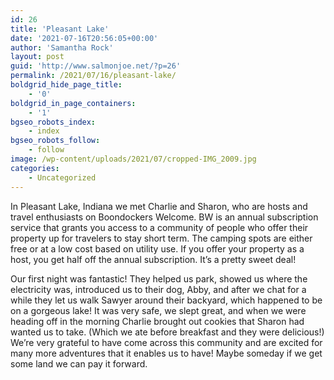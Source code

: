 ```yaml
---
id: 26
title: 'Pleasant Lake'
date: '2021-07-16T20:56:05+00:00'
author: 'Samantha Rock'
layout: post
guid: 'http://www.salmonjoe.net/?p=26'
permalink: /2021/07/16/pleasant-lake/
boldgrid_hide_page_title:
    - '0'
boldgrid_in_page_containers:
    - '1'
bgseo_robots_index:
    - index
bgseo_robots_follow:
    - follow
image: /wp-content/uploads/2021/07/cropped-IMG_2009.jpg
categories:
    - Uncategorized
---
```


<div class="boldgrid-section"><div class="container"><div class="row"><div class="col-md-12 col-xs-12 col-sm-12">In Pleasant Lake, Indiana we met Charlie and Sharon, who are hosts and travel enthusiasts on Boondockers Welcome. BW is an annual subscription service that grants you access to a community of people who offer their property up for travelers to stay short term. The camping spots are either free or at a low cost based on utility use. If you offer your property as a host, you get half off the annual subscription. It’s a pretty sweet deal!

Our first night was fantastic! They helped us park, showed us where the electricity was, introduced us to their dog, Abby, and after we chat for a while they let us walk Sawyer around their backyard, which happened to be on a gorgeous lake! It was very safe, we slept great, and when we were heading off in the morning Charlie brought out cookies that Sharon had wanted us to take. (Which we ate before breakfast and they were delicious!) We’re very grateful to have come across this community and are excited for many more adventures that it enables us to have! Maybe someday if we get some land we can pay it forward.

</div></div></div></div>